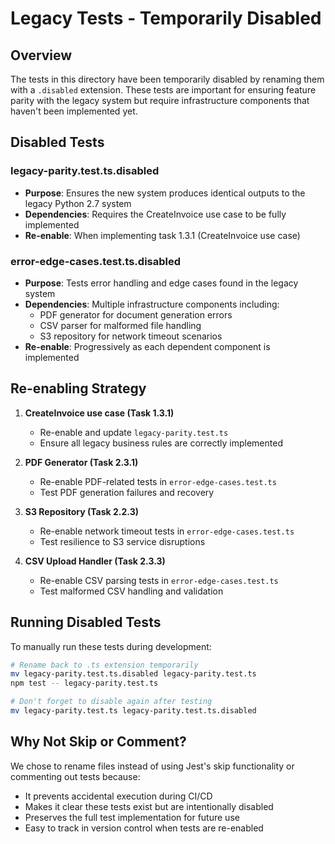 # Legacy Tests - Temporarily Disabled

## Overview

The tests in this directory have been temporarily disabled by renaming them with a `.disabled` extension. These tests are important for ensuring feature parity with the legacy system but require infrastructure components that haven't been implemented yet.

## Disabled Tests

### legacy-parity.test.ts.disabled
- **Purpose**: Ensures the new system produces identical outputs to the legacy Python 2.7 system
- **Dependencies**: Requires the CreateInvoice use case to be fully implemented
- **Re-enable**: When implementing task 1.3.1 (CreateInvoice use case)

### error-edge-cases.test.ts.disabled
- **Purpose**: Tests error handling and edge cases found in the legacy system
- **Dependencies**: Multiple infrastructure components including:
  - PDF generator for document generation errors
  - CSV parser for malformed file handling
  - S3 repository for network timeout scenarios
- **Re-enable**: Progressively as each dependent component is implemented

## Re-enabling Strategy

1. **CreateInvoice use case (Task 1.3.1)**
   - Re-enable and update `legacy-parity.test.ts`
   - Ensure all legacy business rules are correctly implemented

2. **PDF Generator (Task 2.3.1)**
   - Re-enable PDF-related tests in `error-edge-cases.test.ts`
   - Test PDF generation failures and recovery

3. **S3 Repository (Task 2.2.3)**
   - Re-enable network timeout tests in `error-edge-cases.test.ts`
   - Test resilience to S3 service disruptions

4. **CSV Upload Handler (Task 2.3.3)**
   - Re-enable CSV parsing tests in `error-edge-cases.test.ts`
   - Test malformed CSV handling and validation

## Running Disabled Tests

To manually run these tests during development:

```bash
# Rename back to .ts extension temporarily
mv legacy-parity.test.ts.disabled legacy-parity.test.ts
npm test -- legacy-parity.test.ts

# Don't forget to disable again after testing
mv legacy-parity.test.ts legacy-parity.test.ts.disabled
```

## Why Not Skip or Comment?

We chose to rename files instead of using Jest's skip functionality or commenting out tests because:
- It prevents accidental execution during CI/CD
- Makes it clear these tests exist but are intentionally disabled
- Preserves the full test implementation for future use
- Easy to track in version control when tests are re-enabled